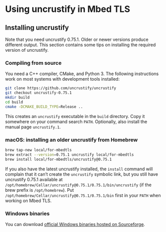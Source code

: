 # Using uncrustify in Mbed TLS

## Installing uncrustify

Note that you need uncrustify 0.75.1. Older or newer versions produce different output. This section contains some tips on installing the required version of uncrustify.

### Compiling from source

You need a C++ compiler, CMake, and Python 3. The following instructions work on most systems with development tools installed:

```sh
git clone https://github.com/uncrustify/uncrustify
git checkout uncrustify-0.75.1
mkdir build
cd build
cmake -DCMAKE_BUILD_TYPE=Release ..
```
This creates an `uncrustify` executable in the `build` directory. Copy it somewhere on your command search `PATH`. Optionally, also install the manual page `uncrustify.1`.

### macOS: installing an older uncrustify from Homebrew

```sh
brew tap-new local/for-mbedtls
brew extract --version=0.75.1 uncrustify local/for-mbedtls
brew install local/for-mbedtls/uncrustify@0.75.1
```

If you also have the latest uncrustify installed, the `install` command will complain that it can’t create the `uncrustify` symbolic link, but you still have uncrustify 0.75.1 available at `/opt/homebrew/Cellar/uncrustify@0.75.1/0.75.1/bin/uncrustify` (if the brew prefix is `/opt/homebrew`). Put `/opt/homebrew/Cellar/uncrustify@0.75.1/0.75.1/bin` first in your `PATH` when working on Mbed TLS.

### Windows binaries

You can download [official Windows binaries hosted on Sourceforge](https://sourceforge.net/projects/uncrustify/files/uncrustify-0.75.1/).
